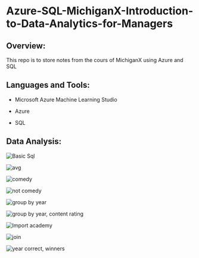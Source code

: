 # Azure-SQL-MichiganX-Introduction-to-Data-Analytics-for-Managers

## Overview:

This repo is to store notes from the cours of MichiganX using Azure and SQL

## Languages and Tools:

- Microsoft Azure Machine Learning Studio

- Azure

- SQL

## Data Analysis:

![Basic Sql](https://user-images.githubusercontent.com/70437668/154830738-e8f465a6-0229-46c0-b876-263eaa157a55.jpg)

![avg](https://user-images.githubusercontent.com/70437668/154830740-5e0259fc-b331-4649-828b-47660c400ade.jpg)

![comedy](https://user-images.githubusercontent.com/70437668/154830743-d2c561ee-ad22-4559-be64-9fef3f4a9760.jpg)

![not comedy](https://user-images.githubusercontent.com/70437668/154830749-370358b8-d5da-463b-b80f-6ccf5c4cc3c8.jpg)

![group by year](https://user-images.githubusercontent.com/70437668/154830752-fadeadd8-cd20-415a-93b7-39e173869327.jpg)

![group by year, content rating](https://user-images.githubusercontent.com/70437668/154830753-5869fc6a-f9ab-404c-a2f7-6f411943d27c.jpg)

![Import academy](https://user-images.githubusercontent.com/70437668/154830760-556a6bb7-53dc-40cb-b075-c2a23fb87236.jpg)

![join](https://user-images.githubusercontent.com/70437668/154830761-73b7d33d-900d-4a54-90fd-0be1b55f7b78.jpg)

![year correct, winners](https://user-images.githubusercontent.com/70437668/154830765-9c2b42ed-5ec2-4838-9b1d-3d67a759d473.jpg)

